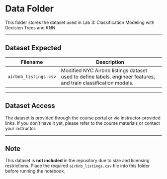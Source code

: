 # Data Folder

This folder stores the dataset used in Lab 3: Classification Modeling with Decision Trees and KNN.

---

## Dataset Expected

| Filename              | Description |
|-----------------------|-------------|
| `airbnb_listings.csv` | Modified NYC Airbnb listings dataset used to define labels, engineer features, and train classification models. |

---

## Dataset Access

The dataset is provided through the course portal or via instructor-provided links. If you don’t have it yet, please refer to the course materials or contact your instructor.

---

## Note

This dataset is **not included** in the repository due to size and licensing restrictions. Place the required `airbnb_listings.csv` file into this folder before running the notebook.

